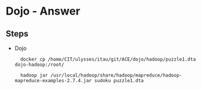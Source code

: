 # Dojo - Answer

## Steps

- Dojo

        docker cp /home/CIT/ulysses/itau/git/ACE/dojo/hadoop/puzzle1.dta dojo-hadoop:/root/

        hadoop jar /usr/local/hadoop/share/hadoop/mapreduce/hadoop-mapreduce-examples-2.7.4.jar sudoku puzzle1.dta
